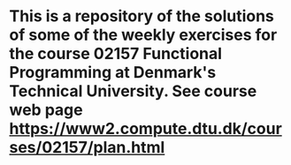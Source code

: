 # This is a repository of the solutions of some of the weekly exercises for the course 02157 Functional Programming at Denmark's Technical University. See course web page https://www2.compute.dtu.dk/courses/02157/plan.html
